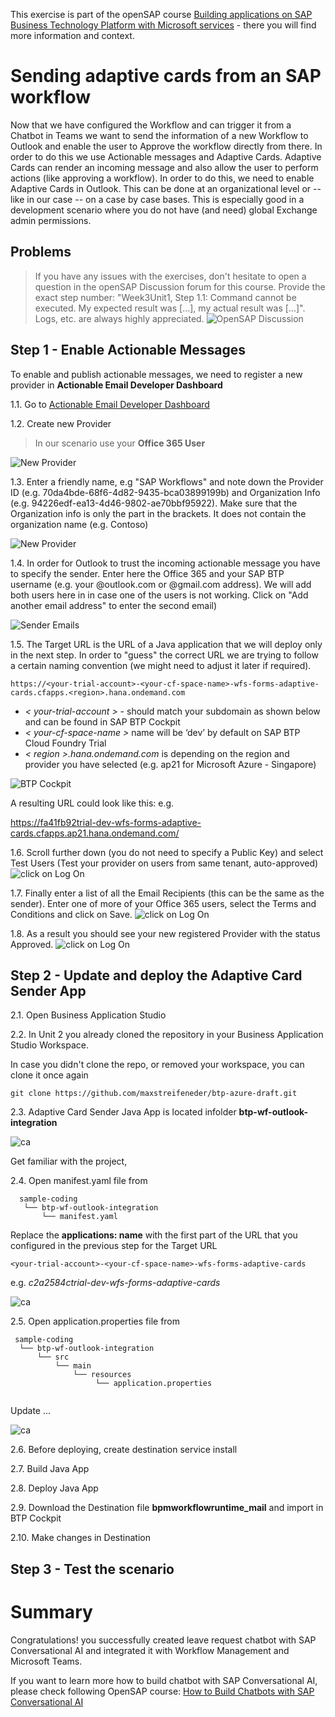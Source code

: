 This exercise is part of the openSAP course [Building applications on SAP Business Technology Platform with Microsoft services](https://open.sap.com/courses/btpma1) - there you will find more information and context. 


# Sending adaptive cards from an SAP workflow

Now that we have configured the Workflow and can trigger it from a Chatbot in Teams we want to send the information of a new Workflow to Outlook and enable the user to Approve the workflow directly from there. In order to do this we use Actionable messages and Adaptive Cards. Adaptive Cards can render an incoming message and also allow the user to perform actions (like approving a workflow). In order to do this, we need to enable Adaptive Cards in Outlook. This can be done at an organizational level or -- like in our case -- on a case by case bases. This is especially good in a development scenario where you do not have (and need) global Exchange admin permissions.


## Problems
> If you have any issues with the exercises, don't hesitate to open a question in the openSAP Discussion forum for this course. Provide the exact step number: "Week3Unit1, Step 1.1: Command cannot be executed. My expected result was [...], my actual result was [...]". Logs, etc. are always highly appreciated. 
 ![OpenSAP Discussion](../../images/opensap-forum.png)


## Step 1 - Enable Actionable Messages

To enable and publish actionable messages, we need to register a new provider in **Actionable Email Developer Dashboard**

1.1. Go to [Actionable Email Developer Dashboard](https://outlook.office.com/connectors/oam/publish)

1.2. Create new Provider

>In our scenario use your **Office 365 User**

![New Provider](./images/u4_new_provider.png)

1.3. Enter a friendly name, e.g "SAP Workflows" and note down the Provider ID (e.g. 70da4bde-68f6-4d82-9435-bca03899199b) and Organization Info (e.g. 94226edf-ea13-4d46-9802-ae70bbf95922). Make sure that the Organization info is only the part in the brackets. It does not contain the organization name (e.g. Contoso)

![New Provider](./images/A02-Name+Id.png)

1.4. In order for Outlook to trust the incoming actionable message you have to specify the sender. Enter here the Office 365 and your SAP BTP username (e.g. your @outlook.com or @gmail.com address). We will add both users here in in case one of the users is not working. Click on "Add another email address" to enter the second email) 


![Sender Emails](./images/A03-SenderEmail.png)

1.5. The Target URL is the URL of a Java application that we will deploy only in the next step. In order to "guess" the correct URL we are trying to follow a certain naming convention (we might need to adjust it later if required).

```
https://<your-trial-account>-<your-cf-space-name>-wfs-forms-adaptive-cards.cfapps.<region>.hana.ondemand.com
```

* *< your-trial-account >* - should match your subdomain as shown below and can be found in SAP BTP Cockpit
* *< your-cf-space-name >* name will be ‘dev’ by default on SAP BTP Cloud Foundry Trial
* *< region >.hana.ondemand.com* is depending on the region and provider you have selected (e.g. ap21 for Microsoft Azure - Singapore)

![BTP Cockpit](./images/u4_btp_cockpit.png)

A resulting URL could look like this: e.g. 

https://fa41fb92trial-dev-wfs-forms-adaptive-cards.cfapps.ap21.hana.ondemand.com/



1.6. Scroll further down (you do not need to specify a Public Key) and select Test Users (Test your provider on users from same tenant, auto-approved)
![click on Log On](./images/A04-Scope.png)

1.7. Finally enter a list of all the Email Recipients (this can be the same as the sender). Enter one of more of your Office 365 users, select the Terms and Conditions and click on Save. 
![click on Log On](./images/A05-TestUsers.png)

1.8. As a result you should see your new registered Provider with the status Approved. 
![click on Log On](./images/A06-Appvoed.png)


## Step 2 - Update and deploy the Adaptive Card Sender App

2.1. Open Business Application Studio

2.2. In Unit 2 you already cloned the repository in your Business Application Studio Workspace. 

In case you didn't clone the repo, or removed your workspace, you can clone it once again

```bash/Shell
git clone https://github.com/maxstreifeneder/btp-azure-draft.git
```

2.3. Adaptive Card Sender Java App is located infolder **btp-wf-outlook-integration**

 ![ca](./images/A06-Appvoe)

Get familiar with the project, 

2.4. Open manifest.yaml file from

 ```
   sample-coding
    └── btp-wf-outlook-integration
        └── manifest.yaml
```

 Replace the **applications: name** with the first part of the URL that you configured in the previous step for the Target URL
 ```
 <your-trial-account>-<your-cf-space-name>-wfs-forms-adaptive-cards
```
 e.g. *c2a2584ctrial-dev-wfs-forms-adaptive-cards*

 ![ca](./images/A06-Appvoe)

 2.5. Open application.properties file from

  ```
   sample-coding
    └── btp-wf-outlook-integration
        └── src
            └── main
                └── resources
                     └── application.properties
                
```

Update ...

 ![ca](./images/A06-Appvoe)

 2.6. Before deploying, create destination service install

 2.7. Build Java App

 2.8. Deploy Java App

 2.9. Download the Destination file **bpmworkflowruntime_mail** and import in BTP Cockpit

 2.10. Make changes in Destination

## Step 3 - Test the scenario

# Summary

Congratulations! you successfully created leave request chatbot with SAP Conversational AI and integrated it with Workflow Management and Microsoft Teams.

If you want to learn more how to build chatbot with SAP Conversational AI, please check following OpenSAP course: [How to Build Chatbots with SAP Conversational AI](https://open.sap.com/courses/cai1)
